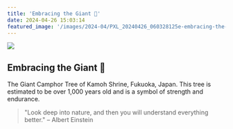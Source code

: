 ```yaml
---
title: 'Embracing the Giant 🌳'
date: 2024-04-26 15:03:14
featured_image: '/images/2024-04/PXL_20240426_060328125e-embracing-the-giant-1200x1600.jpg'
---
```


![](/images/2024-04/PXL_20240426_060328125e-embracing-the-giant.jpg)

## Embracing the Giant 🌳

The Giant Camphor Tree of Kamoh Shrine, Fukuoka, Japan. This tree is estimated to be over 1,000 years old and is a symbol of strength and endurance.

> "Look deep into nature, and then you will understand everything better." – Albert Einstein
